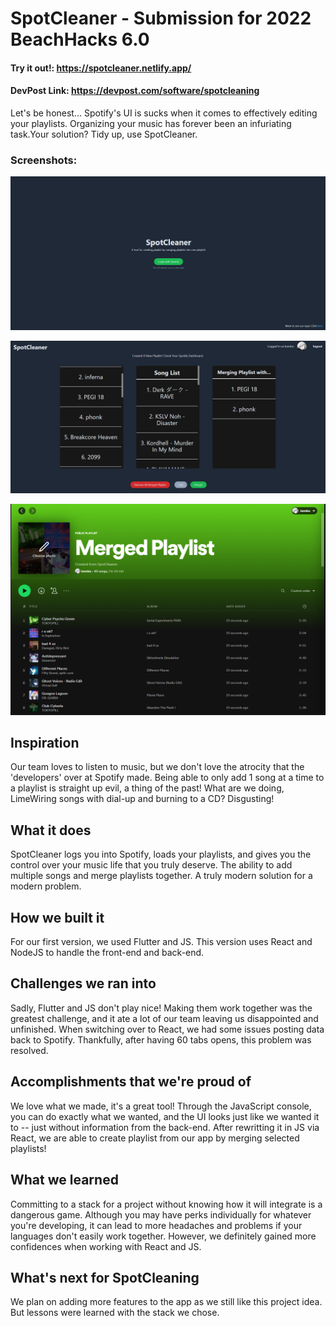 # SpotCleaner - Submission for 2022 BeachHacks 6.0

#### Try it out!: https://spotcleaner.netlify.app/
#### DevPost Link: https://devpost.com/software/spotcleaning

Let's be honest... Spotify's UI is sucks when it comes to effectively editing your playlists. Organizing your music has forever been an infuriating task.Your solution? Tidy up, use SpotCleaner.

### Screenshots: 

![capture1](ss1.PNG)

![capture2](ss2.PNG)

![caputure3](ss3.PNG)




## Inspiration

Our team loves to listen to music, but we don't love the atrocity that the 'developers' over at Spotify made. Being able to only add 1 song at a time to a playlist is straight up evil, a thing of the past! What are we doing, LimeWiring songs with dial-up and burning to a CD? Disgusting!

## What it does

SpotCleaner logs you into Spotify, loads your playlists, and gives you the control over your music life that you truly deserve. The ability to add multiple songs and merge playlists together. A truly modern solution for a modern problem.

## How we built it

For our first version, we used Flutter and JS. This version uses React and NodeJS to handle the front-end and back-end.

## Challenges we ran into

Sadly, Flutter and JS don't play nice! Making them work together was the greatest challenge, and it ate a lot of our team leaving us disappointed and unfinished. When switching over to React, we had some issues posting data back to Spotify. Thankfully, after having 60 tabs opens, this problem was resolved. 

## Accomplishments that we're proud of

We love what we made, it's a great tool! Through the JavaScript console, you can do exactly what we wanted, and the UI looks just like we wanted it to -- just without information from the back-end. After rewritting it in JS via React, we are able to create playlist from our app by merging selected playlists!

## What we learned

Committing to a stack for a project without knowing how it will integrate is a dangerous game. Although you may have perks individually for whatever you're developing, it can lead to more headaches and problems if your languages don't easily work together. However, we definitely gained more confidences when working with React and JS. 

## What's next for SpotCleaning

We plan on adding more features to the app as we still like this project idea. But lessons were learned with the stack we chose.

